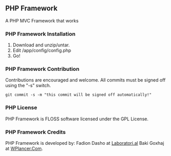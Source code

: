 ## PHP Framework

A PHP MVC Framework that works

### PHP Framework Installation

1. Download and unzip/untar.
2. Edit /app/config/config.php
3. Go!

### PHP Framework Contribution

Contributions are encouraged and welcome. All commits must be signed off using the "-s" switch.

	git commit -s -m "this commit will be signed off automatically!"

### PHP License

PHP Framework is FLOSS software licensed under the GPL License.

### PHP Framework Credits

PHP Framework is developed by:
	Fadion Dasho at [Laboratori.al](http://laboratori.al/ "Web Developer and Designer from Tirana, Albania")
	Baki Goxhaj at [WPlancer.Com](http://wplancer.com/ "WordPress Freelancer").


